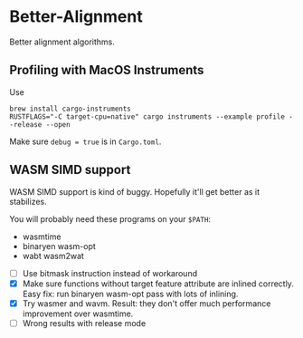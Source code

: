 # Better-Alignment
Better alignment algorithms.

## Profiling with MacOS Instruments
Use
```
brew install cargo-instruments
RUSTFLAGS="-C target-cpu=native" cargo instruments --example profile --release --open
```
Make sure `debug = true` is in `Cargo.toml`.

## WASM SIMD support
WASM SIMD support is kind of buggy. Hopefully it'll get better as it stabilizes.

You will probably need these programs on your `$PATH`:
* wasmtime
* binaryen wasm-opt
* wabt wasm2wat

* [ ] Use bitmask instruction instead of workaround
* [x] Make sure functions without target feature attribute are inlined correctly.
Easy fix: run binaryen wasm-opt pass with lots of inlining.
* [x] Try wasmer and wavm. Result: they don't offer much performance improvement over wasmtime.
* [ ] Wrong results with release mode
